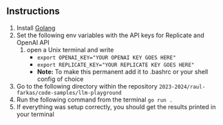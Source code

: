 ## Instructions

1. Install [Golang](https://go.dev/doc/install)
2. Set the following env variables with the API keys for Replicate and OpenAI API
    1. open a Unix terminal and write
        - `export OPENAI_KEY="YOUR OPENAI KEY GOES HERE"`
        - `export REPLICATE_KEY="YOUR REPLICATE KEY GOES HERE"`
        - **Note:** To make this permanent add it to .bashrc or your shell config of choice
3. Go to the following directory within the repository `2023-2024/raul-farkas/code-samples/llm-playground`
4. Run the following command from the terminal `go run .`
5. If everything was setup correctly, you should get the results printed in your terminal